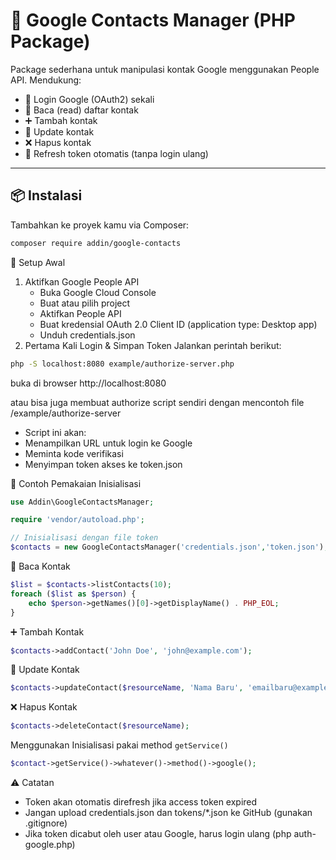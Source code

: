 # 📇 Google Contacts Manager (PHP Package)

Package sederhana untuk manipulasi kontak Google menggunakan People API. Mendukung:

- 🔐 Login Google (OAuth2) sekali
- 📖 Baca (read) daftar kontak
- ➕ Tambah kontak
- 📝 Update kontak
- ❌ Hapus kontak
- 🔁 Refresh token otomatis (tanpa login ulang)

---

## 📦 Instalasi

Tambahkan ke proyek kamu via Composer:

```bash
composer require addin/google-contacts
```

🔧 Setup Awal

1. Aktifkan Google People API
    - Buka Google Cloud Console
    - Buat atau pilih project
    - Aktifkan People API
    - Buat kredensial OAuth 2.0 Client ID (application type: Desktop app)
    - Unduh credentials.json
2. Pertama Kali Login & Simpan Token
Jalankan perintah berikut:

```bash
php -S localhost:8080 example/authorize-server.php
```

buka di browser http://localhost:8080 

atau bisa juga membuat authorize script sendiri dengan mencontoh file /example/authorize-server

- Script ini akan:
- Menampilkan URL untuk login ke Google
- Meminta kode verifikasi
- Menyimpan token akses ke token.json

🚀 Contoh Pemakaian
Inisialisasi

```php
use Addin\GoogleContactsManager;

require 'vendor/autoload.php';

// Inisialisasi dengan file token
$contacts = new GoogleContactsManager('credentials.json','token.json');
```

📖 Baca Kontak

```php
$list = $contacts->listContacts(10);
foreach ($list as $person) {
    echo $person->getNames()[0]->getDisplayName() . PHP_EOL;
}
```

➕ Tambah Kontak

```php
$contacts->addContact('John Doe', 'john@example.com');
```

📝 Update Kontak

```php
$contacts->updateContact($resourceName, 'Nama Baru', 'emailbaru@example.com');
```

❌ Hapus Kontak

```php
$contacts->deleteContact($resourceName);
```

Menggunakan Inisialisasi
pakai method `getService()`

```php
$contact->getService()->whatever()->method()->google();
```

⚠️ Catatan

- Token akan otomatis direfresh jika access token expired
- Jangan upload credentials.json dan tokens/*.json ke GitHub (gunakan .gitignore)
- Jika token dicabut oleh user atau Google, harus login ulang (php auth-google.php)
